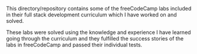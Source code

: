 This directory/repository contains some of the freeCodeCamp labs included in their full stack development curriculum which I have worked on and solved.

These labs were solved using the knowledge and experience I have learned going through the curriculum and they fulfilled the success stories of the labs in freeCodeCamp and passed their individual tests.